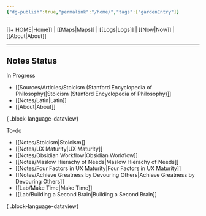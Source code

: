 ```yaml
---
{"dg-publish":true,"permalink":"/home/","tags":["gardenEntry"]}
---
```



[[+ HOME\|Home]] | [[Maps\|Maps]] | [[Logs\|Logs]] | [[Now\|Now]] | [[About\|About]]

---

## Notes Status
In Progress
- [[Sources/Articles/Stoicism (Stanford Encyclopedia of Philosophy)\|Stoicism (Stanford Encyclopedia of Philosophy)]]
- [[Notes/Latin\|Latin]]
- [[About\|About]]

{ .block-language-dataview}

To-do
- [[Notes/Stoicism\|Stoicism]]
- [[Notes/UX Maturity\|UX Maturity]]
- [[Notes/Obsidian Workflow\|Obsidian Workflow]]
- [[Notes/Maslow Hierachy of Needs\|Maslow Hierachy of Needs]]
- [[Notes/Four Factors in UX Maturity\|Four Factors in UX Maturity]]
- [[Notes/Achieve Greatness by Devouring Others\|Achieve Greatness by Devouring Others]]
- [[Lab/Make Time\|Make Time]]
- [[Lab/Building a Second Brain\|Building a Second Brain]]

{ .block-language-dataview}